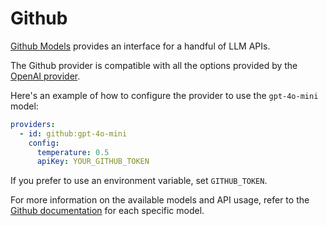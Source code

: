 # Github

[Github Models](https://github.com/marketplace/models/) provides an interface for a handful of LLM APIs.

The Github provider is compatible with all the options provided by the [OpenAI provider](/docs/providers/openai/).

Here's an example of how to configure the provider to use the `gpt-4o-mini` model:

```yaml
providers:
  - id: github:gpt-4o-mini
    config:
      temperature: 0.5
      apiKey: YOUR_GITHUB_TOKEN
```

If you prefer to use an environment variable, set `GITHUB_TOKEN`.

For more information on the available models and API usage, refer to the [Github documentation](https://github.com/marketplace/models/) for each specific model.
